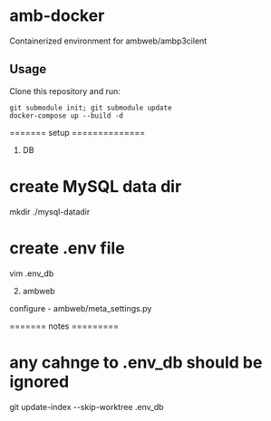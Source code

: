 # amb-docker
Containerized environment for ambweb/ambp3cilent

## Usage

Clone this repository and run:

```
git submodule init; git submodule update
docker-compose up --build -d
```


======= setup ==============


1) DB

# create MySQL data dir

mkdir ./mysql-datadir

# create .env file 

vim .env_db

2) ambweb

configure - ambweb/meta_settings.py




======= notes =========

# any cahnge to .env_db should be ignored
git update-index --skip-worktree .env_db
